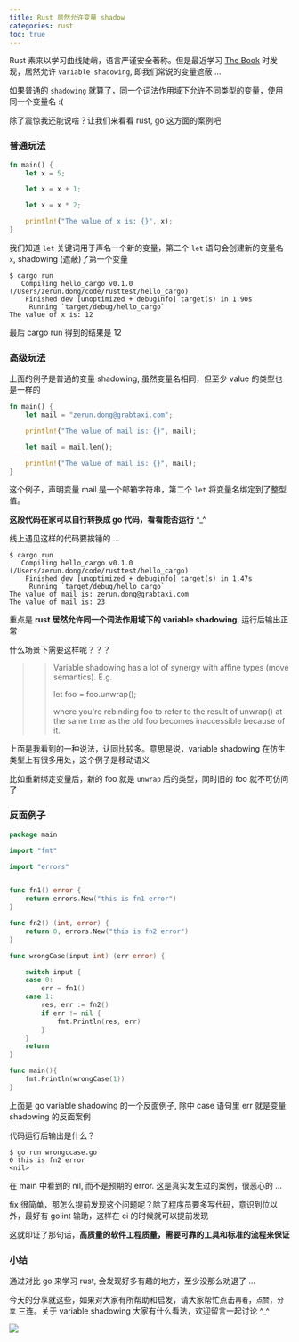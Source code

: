 ```yaml
---
title: Rust 居然允许变量 shadow
categories: rust
toc: true
---
```


Rust 素来以学习曲线陡峭，语言严谨安全著称。但是最近学习 [The Book](https://doc.rust-lang.org/book/ch03-01-variables-and-mutability.html?highlight=shadowing#shadowing, "The Rust Book") 时发现，居然允许 `variable shadowing`, 即我们常说的变量遮蔽 ...

如果普通的 `shadowing` 就算了，同一个词法作用域下允许不同类型的变量，使用同一个变量名 :(

除了震惊我还能说啥？让我们来看看 rust, go 这方面的案例吧

### 普通玩法
```rust
fn main() {
    let x = 5;

    let x = x + 1;

    let x = x * 2;

    println!("The value of x is: {}", x);
}
```
我们知道 `let` 关键词用于声名一个新的变量，第二个 `let` 语句会创建新的变量名 `x`, shadowing (遮蔽)了第一个变量
```shell
$ cargo run
   Compiling hello_cargo v0.1.0 (/Users/zerun.dong/code/rusttest/hello_cargo)
    Finished dev [unoptimized + debuginfo] target(s) in 1.90s
     Running `target/debug/hello_cargo`
The value of x is: 12
```
最后 cargo run 得到的结果是 12
### 高级玩法
上面的例子是普通的变量 shadowing, 虽然变量名相同，但至少 value 的类型也是一样的

```rust
fn main() {
    let mail = "zerun.dong@grabtaxi.com";

    println!("The value of mail is: {}", mail);

    let mail = mail.len();

    println!("The value of mail is: {}", mail);
}
```
这个例子，声明变量 mail 是一个邮箱字符串，第二个 `let` 将变量名绑定到了整型值。

**这段代码在家可以自行转换成 go 代码，看看能否运行** ^_^

线上遇见这样的代码要挨锤的 ...
```shell
$ cargo run
   Compiling hello_cargo v0.1.0 (/Users/zerun.dong/code/rusttest/hello_cargo)
    Finished dev [unoptimized + debuginfo] target(s) in 1.47s
     Running `target/debug/hello_cargo`
The value of mail is: zerun.dong@grabtaxi.com
The value of mail is: 23
```
重点是 **rust 居然允许同一个词法作用域下的 variable shadowing**, 运行后输出正常

什么场景下需要这样呢？？？
>> Variable shadowing has a lot of synergy with affine types (move semantics). E.g.
>>
>>let foo = foo.unwrap();
>>
>>where you're rebinding foo to refer to the result of unwrap() at the same time as the old foo becomes inaccessible because of it.

上面是我看到的一种说法，认同比较多。意思是说，variable shadowing 在仿生类型上有很多用处，这个例子是移动语义

比如重新绑定变量后，新的 foo 就是 `unwrap` 后的类型，同时旧的 foo 就不可仿问了

### 反面例子
```go
package main

import "fmt"

import "errors"


func fn1() error {
    return errors.New("this is fn1 error")
}

func fn2() (int, error) {
    return 0, errors.New("this is fn2 error")
}

func wrongCase(input int) (err error) {

    switch input {
    case 0:
        err = fn1()
    case 1:
        res, err := fn2()
        if err != nil {
            fmt.Println(res, err)
        }
    }
    return
}

func main(){
    fmt.Println(wrongCase(1))
}
```
上面是 go variable shadowing 的一个反面例子, 除中 case 语句里 err 就是变量 shadowing 的反面案例

代码运行后输出是什么？
```shell
$ go run wrongccase.go
0 this is fn2 error
<nil>
```
在 main 中看到的 nil, 而不是预期的 error. 这是真实发生过的案例，很恶心的 ...

fix 很简单，那怎么提前发现这个问题呢？除了程序员要多写代码，意识到位以外，最好有 golint 输助，这样在 ci 的时候就可以提前发现

这就印证了那句话，**高质量的软件工程质量，需要可靠的工具和标准的流程来保证**
### 小结
通过对比 go 来学习 rust, 会发现好多有趣的地方，至少没那么劝退了 ...

今天的分享就这些，如果对大家有所帮助和启发，请大家帮忙点击`再看`，`点赞`，`分享` 三连。关于 variable shadowing 大家有什么看法，欢迎留言一起讨论 ^_^

![](/images/dongzerun-weixin-code.png)
